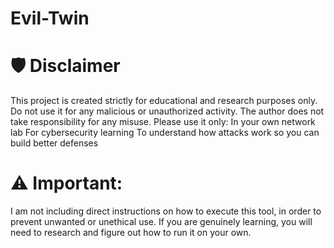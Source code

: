 # Evil-Twin

# 🛡️ Disclaimer
This project is created strictly for educational and research purposes only.
Do not use it for any malicious or unauthorized activity.
The author does not take responsibility for any misuse.
Please use it only:
In your own network lab
For cybersecurity learning
To understand how attacks work so you can build better defenses
# ⚠️ Important:
I am not including direct instructions on how to execute this tool, in order to prevent unwanted or unethical use.
If you are genuinely learning, you will need to research and figure out how to run it on your own.
 
